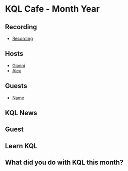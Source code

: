 # KQL Cafe - Month Year

## Recording

- [Recording]()

## Hosts

- [Gianni](https://twitter.com/castello_johnny)
- [Alex](https://twitter.com/alexverboon)

## Guests

- [Name](http://example.url)

## KQL News

## Guest

## Learn KQL

## What did you do with KQL this month?
